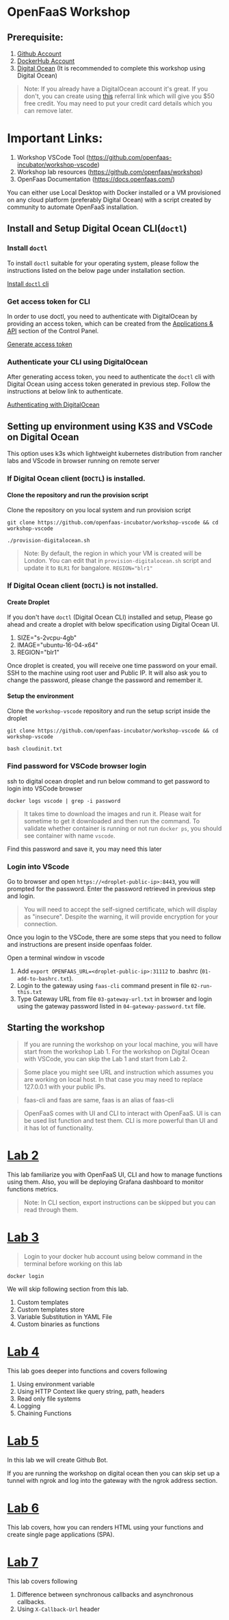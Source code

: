 # OpenFaaS Workshop

## Prerequisite:
1. [Github Account](https://www.github.com)
2. [DockerHub Account](https://www.dockerhub.com)
3. [Digital Ocean](https://www.digitalocean.com)
(It is recommended to complete this workshop using Digital Ocean)
> Note: If you already have a DigitalOcean account it's great. If you don't, you can create using [this](https://m.do.co/c/1edc3a68b25d) referral link which will give you $50 free credit. You may need to put your credit card details which you can remove later. 

# Important Links:

1. Workshop VSCode Tool (https://github.com/openfaas-incubator/workshop-vscode)
2. Workshop lab resources (https://github.com/openfaas/workshop)
3. OpenFaas Documentation (https://docs.openfaas.com/)

You can either use Local Desktop with Docker installed or a VM provisioned on any cloud platform (preferably Digital Ocean) with a script created by community to automate OpenFaaS installation.


## Install and Setup Digital Ocean CLI(`doctl`)

### Install `doctl` 

To install `doctl` suitable for your operating system, please follow the instructions listed on the below page under installation section.

[Install `doctl` cli](https://github.com/digitalocean/doctl/blob/master/README.md#installing-doctl)

### Get access token for CLI
In order to use doctl, you need to authenticate with DigitalOcean by providing an access token, which can be created from the [Applications & API](https://cloud.digitalocean.com/settings/api/tokens) section of the Control Panel. 

[Generate access token](https://www.digitalocean.com/docs/api/create-personal-access-token/)

### Authenticate your CLI using DigitalOcean 

After generating access token, you need to authenticate the `doctl` cli with Digital Ocean using access token generated in previous step. Follow the instructions at below link to authenticate.

[Authenticating with DigitalOcean](https://github.com/digitalocean/doctl/blob/master/README.md#authenticating-with-digitalocean)

## Setting up environment using K3S and VSCode on Digital Ocean
This option uses k3s which lightweight kubernetes distribution from rancher labs and VScode in browser running on remote server

### If Digital Ocean client (`DOCTL`) is installed.

#### Clone the repository and run the provision script

Clone the repository on you local system and run provision script

```
git clone https://github.com/openfaas-incubator/workshop-vscode && cd workshop-vscode
```
```
./provision-digitalocean.sh
```

> Note: By default, the region in which your VM is created will be London. You can edit that in `provision-digitalocean.sh` script and update it to `BLR1` for bangalore. `REGION="blr1"`

### If Digital Ocean client (`DOCTL`) is not installed.

#### Create Droplet 
If you don't have `doctl` (Digital Ocean CLI) installed and setup, Please go ahead and create a droplet with below specification using 
Digital Ocean UI.

1. SIZE="s-2vcpu-4gb"
2. IMAGE="ubuntu-16-04-x64"
3. REGION="blr1"

Once droplet is created, you will receive one time password on your email. SSH to the machine using root user and Public IP. It will also ask you to change the password, please change the password and remember it. 

#### Setup the environment
Clone the `workshop-vscode` repository and run the setup script inside the droplet
```
git clone https://github.com/openfaas-incubator/workshop-vscode && cd workshop-vscode
```
```
bash cloudinit.txt
```



### Find password for VSCode browser login
ssh to digital ocean droplet and run below command to get password to login into VSCode browser 

```
docker logs vscode | grep -i password
```

> It takes time to download the images and run it. Please wait for sometime to get it downloaded and then run the command. To validate whether container is running or not run `docker ps`, you should see container with name `vscode`.

Find this password and save it, you may need this later

### Login into VScode
Go to browser and open `https://<droplet-public-ip>:8443`, you will prompted for the password. Enter the password retrieved in previous step and login. 

> You will need to accept the self-signed certificate, which will display as "insecure". Despite the warning, it will provide encryption for your connection.

Once you login to the VSCode, there are some steps that you need to follow and instructions are present inside openfaas folder.

Open a terminal window in vscode

1. Add `export OPENFAAS_URL=<droplet-public-ip>:31112` to .bashrc (`01-add-to-bashrc.txt`). 
2. Login to the gateway using `faas-cli` command present in file `02-run-this.txt`
3. Type Gateway URL from file `03-gateway-url.txt` in browser and login using the gateway password listed in `04-gateway-password.txt` file.


## Starting the workshop

> If you are running the workshop on your local machine, you will have start from the workshop Lab 1. For the workshop on Digital Ocean with VSCode, you can skip the Lab 1 and start from Lab 2.

> Some place you might see URL and instruction which assumes you are working on local host. In that case you may need to replace 127.0.0.1 with your public IPs. 

> faas-cli and faas are same, faas is an alias of faas-cli

> OpenFaaS comes with UI and CLI to interact with OpenFaaS. UI is can be used list function and test them. CLI is more powerful than UI and it has lot of functionality.


# [Lab 2](https://github.com/openfaas/workshop/blob/master/lab2.md)


This lab familiarize you with OpenFaaS UI, CLI and how to manage functions using them. Also, you will be deploying Grafana dashboard to monitor functions metrics.

> Note: In CLI section, export instructions can be skipped but you can read through them.

# [Lab 3](https://github.com/openfaas/workshop/blob/master/lab3.md) 

> Login to your docker hub account using below command in the terminal before working on this lab
```
docker login
```

We will skip following section from this lab. 
1. Custom templates
2. Custom templates store
3. Variable Substitution in YAML File
4. Custom binaries as functions

# [Lab 4](https://github.com/openfaas/workshop/blob/master/lab4.md) 

This lab goes deeper into functions and covers following
1. Using environment variable
2. Using HTTP Context like query string, path, headers
3. Read only file systems
4. Logging
5. Chaining Functions

# [Lab 5](https://github.com/openfaas/workshop/blob/master/lab5.md) 
In this lab we will create Github Bot. 

If you are running the workshop on digital ocean then you can skip set up a tunnel with ngrok and log into the gateway with the ngrok address section.

# [Lab 6](https://github.com/openfaas/workshop/blob/master/lab6.md)

This lab covers, how you can renders HTML using your functions and create single page applications (SPA).

# [Lab 7](https://github.com/openfaas/workshop/blob/master/lab7.md)
This lab covers following
1. Difference between synchronous callbacks and asynchronous callbacks.
2. Using `X-Callback-Url` header
